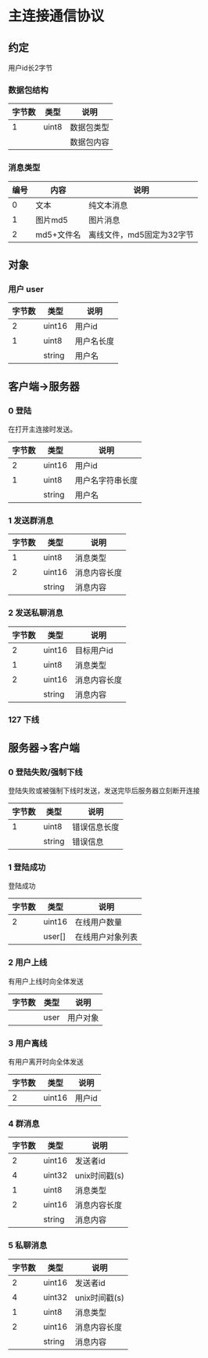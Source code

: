 # 主连接通信协议

## 约定

用户id长2字节

### 数据包结构

| 字节数 | 类型  | 说明       |
| ------ | ----- | ---------- |
| 1      | uint8 | 数据包类型 |
|        |       | 数据包内容 |

### 消息类型

| 编号 | 内容       | 说明                      |
| ---- | ---------- | ------------------------- |
| 0    | 文本       | 纯文本消息                |
| 1    | 图片md5    | 图片消息                  |
| 2    | md5+文件名 | 离线文件，md5固定为32字节 |

## 对象

### 用户 user

| 字节数 | 类型   | 说明       |
| ------ | ------ | ---------- |
| 2      | uint16 | 用户id     |
| 1      | uint8  | 用户名长度 |
|        | string | 用户名     |

## 客户端->服务器

### 0 登陆

在打开主连接时发送。

| 字节数 | 类型   | 说明             |
| ------ | ------ | ---------------- |
| 2      | uint16 | 用户id           |
| 1      | uint8  | 用户名字符串长度 |
|        | string | 用户名           |

### 1 发送群消息

| 字节数 | 类型   | 说明         |
| ------ | ------ | ------------ |
| 1      | uint8  | 消息类型     |
| 2      | uint16 | 消息内容长度 |
|        | string | 消息内容     |

### 2 发送私聊消息

| 字节数 | 类型   | 说明         |
| ------ | ------ | ------------ |
| 2      | uint16 | 目标用户id   |
| 1      | uint8  | 消息类型     |
| 2      | uint16 | 消息内容长度 |
|        | string | 消息内容     |

### 127 下线

## 服务器->客户端

### 0 登陆失败/强制下线

登陆失败或被强制下线时发送，发送完毕后服务器立刻断开连接

| 字节数 | 类型   | 说明         |
| ------ | ------ | ------------ |
| 1      | uint8  | 错误信息长度 |
|        | string | 错误信息     |

### 1 登陆成功

登陆成功

| 字节数 | 类型   | 说明             |
| ------ | ------ | ---------------- |
| 2      | uint16 | 在线用户数量     |
|        | user[] | 在线用户对象列表 |

### 2 用户上线

有用户上线时向全体发送

| 字节数 | 类型 | 说明     |
| ------ | ---- | -------- |
|        | user | 用户对象 |

### 3 用户离线

有用户离开时向全体发送

| 字节数 | 类型   | 说明   |
| ------ | ------ | ------ |
| 2      | uint16 | 用户id |

### 4 群消息

| 字节数 | 类型   | 说明          |
| ------ | ------ | ------------- |
| 2      | uint16 | 发送者id      |
| 4      | uint32 | unix时间戳(s) |
| 1      | uint8  | 消息类型      |
| 2      | uint16 | 消息内容长度  |
|        | string | 消息内容      |

### 5 私聊消息

| 字节数 | 类型   | 说明          |
| ------ | ------ | ------------- |
| 2      | uint16 | 发送者id      |
| 4      | uint32 | unix时间戳(s) |
| 1      | uint8  | 消息类型      |
| 2      | uint16 | 消息内容长度  |
|        | string | 消息内容      |

